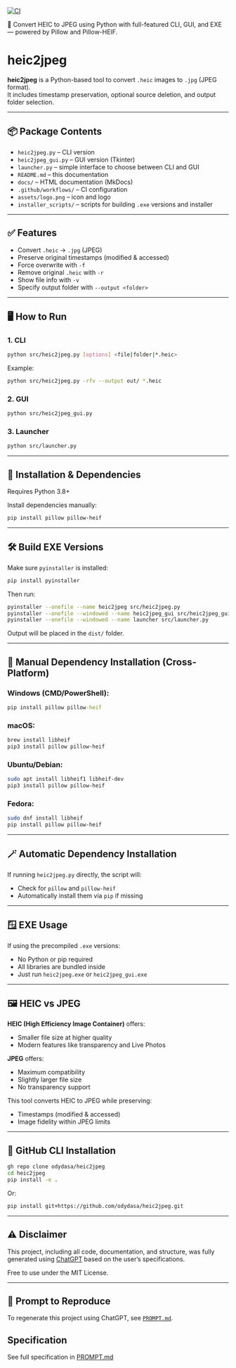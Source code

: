 [![CI](https://github.com/odydasa/heic2jpeg/actions/workflows/python-package.yml/badge.svg)](https://github.com/odydasa/heic2jpeg/actions/workflows/python-package.yml)

🔄 Convert HEIC to JPEG using Python with full-featured CLI, GUI, and EXE — powered by Pillow and Pillow-HEIF.

# heic2jpeg

**heic2jpeg** is a Python-based tool to convert `.heic` images to `.jpg` (JPEG format).  
It includes timestamp preservation, optional source deletion, and output folder selection.

---

## 📦 Package Contents

- `heic2jpeg.py` – CLI version
- `heic2jpeg_gui.py` – GUI version (Tkinter)
- `launcher.py` – simple interface to choose between CLI and GUI
- `README.md` – this documentation
- `docs/` – HTML documentation (MkDocs)
- `.github/workflows/` – CI configuration
- `assets/logo.png` – icon and logo
- `installer_scripts/` – scripts for building `.exe` versions and installer

---

## ✅ Features

- Convert `.heic` → `.jpg` (JPEG)
- Preserve original timestamps (modified & accessed)
- Force overwrite with `-f`
- Remove original `.heic` with `-r`
- Show file info with `-v`
- Specify output folder with `--output <folder>`

---

## 🖥️ How to Run

### 1. CLI
```bash
python src/heic2jpeg.py [options] <file|folder|*.heic>
```

Example:
```bash
python src/heic2jpeg.py -rfv --output out/ *.heic
```

### 2. GUI
```bash
python src/heic2jpeg_gui.py
```

### 3. Launcher
```bash
python src/launcher.py
```

---

## 🔧 Installation & Dependencies

Requires Python 3.8+

Install dependencies manually:
```bash
pip install pillow pillow-heif
```

---

## 🛠️ Build EXE Versions

Make sure `pyinstaller` is installed:
```bash
pip install pyinstaller
```

Then run:
```bash
pyinstaller --onefile --name heic2jpeg src/heic2jpeg.py
pyinstaller --onefile --windowed --name heic2jpeg_gui src/heic2jpeg_gui.py
pyinstaller --onefile --windowed --name launcher src/launcher.py
```

Output will be placed in the `dist/` folder.

---

## 🧩 Manual Dependency Installation (Cross-Platform)

### Windows (CMD/PowerShell):
```cmd
pip install pillow pillow-heif
```

### macOS:
```bash
brew install libheif
pip3 install pillow pillow-heif
```

### Ubuntu/Debian:
```bash
sudo apt install libheif1 libheif-dev
pip3 install pillow pillow-heif
```

### Fedora:
```bash
sudo dnf install libheif
pip install pillow pillow-heif
```

---

## 🪄 Automatic Dependency Installation

If running `heic2jpeg.py` directly, the script will:
- Check for `pillow` and `pillow-heif`
- Automatically install them via `pip` if missing

---

## 🪟 EXE Usage

If using the precompiled `.exe` versions:
- No Python or pip required
- All libraries are bundled inside
- Just run `heic2jpeg.exe` or `heic2jpeg_gui.exe`

---

## 🖼️ HEIC vs JPEG

**HEIC (High Efficiency Image Container)** offers:
- Smaller file size at higher quality
- Modern features like transparency and Live Photos

**JPEG** offers:
- Maximum compatibility
- Slightly larger file size
- No transparency support

This tool converts HEIC to JPEG while preserving:
- Timestamps (modified & accessed)
- Image fidelity within JPEG limits

---

## 📂 GitHub CLI Installation

```bash
gh repo clone odydasa/heic2jpeg
cd heic2jpeg
pip install -e .
```

Or:
```bash
pip install git+https://github.com/odydasa/heic2jpeg.git
```

---

## ⚠️ Disclaimer

This project, including all code, documentation, and structure, was fully generated using [ChatGPT](https://chat.openai.com) based on the user’s specifications.

Free to use under the MIT License.

---

## 🧠 Prompt to Reproduce
To regenerate this project using ChatGPT, see [`PROMPT.md`](PROMPT.md).


## Specification

See full specification in [PROMPT.md](PROMPT.md)
